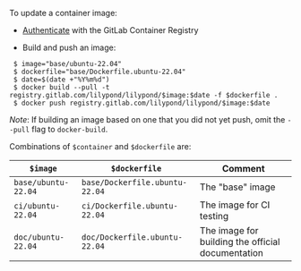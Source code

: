 To update a container image:

* [Authenticate](https://docs.gitlab.com/ee/user/packages/container_registry/authenticate_with_container_registry.html) with the GitLab Container Registry

* Build and push an image:

```
 $ image="base/ubuntu-22.04"
 $ dockerfile="base/Dockerfile.ubuntu-22.04"
 $ date=$(date +"%Y%m%d")
 $ docker build --pull -t registry.gitlab.com/lilypond/lilypond/$image:$date -f $dockerfile .
 $ docker push registry.gitlab.com/lilypond/lilypond/$image:$date
```

*Note*: If building an image based on one that you did not yet push, omit the `--pull` flag to `docker-build`.

Combinations of `$container` and `$dockerfile` are:

| `$image` | `$dockerfile` | Comment |
| --- | --- | --- |
| `base/ubuntu-22.04` | `base/Dockerfile.ubuntu-22.04` | The "base" image |
| `ci/ubuntu-22.04` | `ci/Dockerfile.ubuntu-22.04` | The image for CI testing |
| `doc/ubuntu-22.04` | `doc/Dockerfile.ubuntu-22.04` | The image for building the official documentation |
